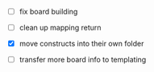 - [ ] fix board building
- [ ] clean up mapping return
- [X] move constructs into their own folder
- [ ] transfer more board info to templating

